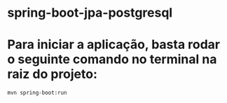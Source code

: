 # spring-boot-jpa-postgresql

# Para iniciar a aplicação, basta rodar o seguinte comando no terminal na raiz do projeto:
`mvn spring-boot:run`

